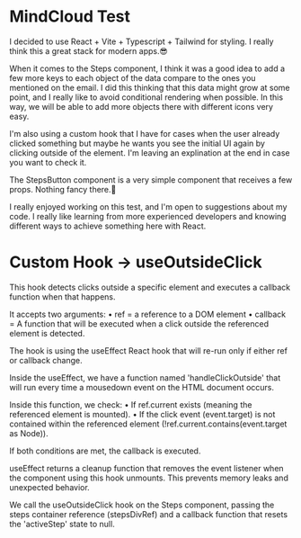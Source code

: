 # MindCloud Test

I decided to use React + Vite + Typescript + Tailwind for styling. I really think this a great stack for
modern apps.😎

When it comes to the Steps component, I think it was a good idea to add a few more keys to each object of the data compare to the ones you mentioned on the email. I did this thinking that this data might grow at some point, and I really like to avoid conditional rendering when possible. In this way, we will be able to add more objects there with different icons very easy.

I'm also using a custom hook that I have for cases when the user already clicked something but maybe he wants
you see the initial UI again by clicking outside of the element. I'm leaving an explination at the end in case you want to check it. 

The StepsButton component is a very simple component that receives a few props. Nothing fancy there.🙂

I really enjoyed working on this test, and I'm open to suggestions about my code. I really like learning from more experienced developers and knowing different ways to achieve something here with React.


# Custom Hook -> useOutsideClick

This hook detects clicks outside a specific element and executes a callback function when that happens.

It accepts two arguments:
• ref = a reference to a DOM element
• callback = A function that will be executed when a click outside the referenced element is detected.

The hook is using the useEffect React hook that will re-run only if either ref or callback change.

Inside the useEffect, we have a function named 'handleClickOutside' that will run every time a mousedown event on the HTML document occurs.

Inside this function, we check:
• If ref.current exists (meaning the referenced element is mounted).
• If the click event (event.target) is not contained within the referenced element 
(!ref.current.contains(event.target as Node)).

If both conditions are met, the callback is executed.

useEffect returns a cleanup function that removes the event listener when the component using this hook unmounts. This prevents memory leaks and unexpected behavior.

We call the useOutsideClick hook on the Steps component, passing the steps container reference (stepsDivRef) and a callback function that resets the 'activeStep' state to null.



